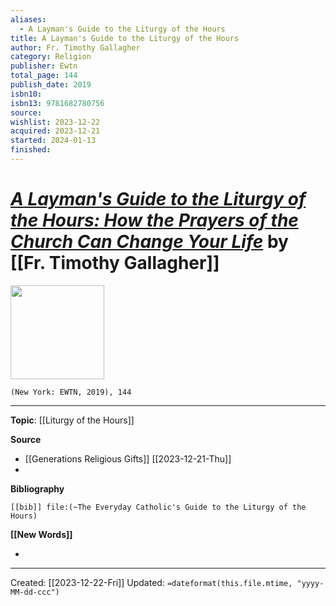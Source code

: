 ```yaml
---
aliases:
  - A Layman's Guide to the Liturgy of the Hours
title: A Layman's Guide to the Liturgy of the Hours
author: Fr. Timothy Gallagher
category: Religion
publisher: Ewtn
total_page: 144
publish_date: 2019
isbn10: 
isbn13: 9781682780756
source: 
wishlist: 2023-12-22
acquired: 2023-12-21
started: 2024-01-13
finished:
---
```

# *[A Layman's Guide to the Liturgy of the Hours: How the Prayers of the Church Can Change Your Life]()* by [[Fr. Timothy Gallagher]]

<img src="https://m.media-amazon.com/images/W/MEDIAX_792452-T1/images/I/71IW46g9Y0L._SY522_.jpg" width=150>

`(New York: EWTN, 2019), 144`



--- 
**Topic**: [[Liturgy of the Hours]]

**Source**
- [[Generations Religious Gifts]] [[2023-12-21-Thu]]
- 

**Bibliography**

```query
[[bib]] file:(~The Everyday Catholic's Guide to the Liturgy of the Hours)
```
 

**[[New Words]]**

- 

---
Created: [[2023-12-22-Fri]]
Updated: `=dateformat(this.file.mtime, "yyyy-MM-dd-ccc")`